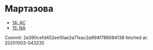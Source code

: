 # Мартазова
- [14: AC](14.md)
- [15: NA](15.md)

Commit: 2e390cefd452ee10ae2a71eac2a994f788684138
 fetched at: 20201003-043235
